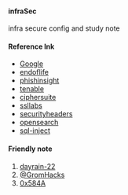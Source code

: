 #### infraSec
infra secure config and study note
#### Reference lnk
+ [Google](https://www.google.com.tw/)
+ [endoflife](https://endoflife.date/)
+ [phishinsight](https://cloud.phishinsight.trendmicro.com/auth/sign-in)
+ [tenable](https://zh-tw.tenable.com/plugins/newest)
+ [ciphersuite](https://ciphersuite.info/cs/)
+ [ssllabs](https://www.ssllabs.com/ssltest/index.html)
+ [securityheaders](https://securityheaders.com/)
+ [opensearch](https://opensearch.org/docs/latest/)
+ [sql-inject](https://www.acunetix.com/websitesecurity/sql-injection2/)
[]()
[]()
[]()
####  Friendly note

1. [dayrain-22](https://dayrain-22.github.io/cert/)
2. [@GromHacks](https://medium.com/@GromHacks)
3. [0x584A](https://github.com/0x584A/oscp-notes)
[]()
[]()

